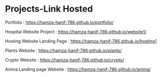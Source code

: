 # Projects-Link Hosted

Portfolio : https://hamza-hanif-786.github.io/portfolio/

Hospital Website Project : https://hamza-hanif-786.github.io/website1/

Hosting Website Landing Page : https://hamza-hanif-786.github.io/hosting1

Plants Website : https://hamza-hanif-786.github.io/plants/

Crypto Website : https://hamza-hanif-786.github.io/crypto/

Anima Landing page Website : https://hamza-hanif-786.github.io/anima/
